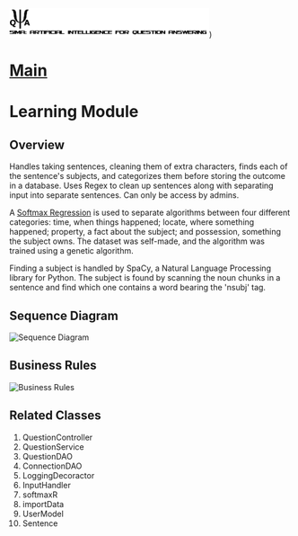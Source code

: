 ![SAI-QA Logo](/Capstone-SAIQA/img/logo.png))
# [Main](/Capstone-SAIQA/README.md)
# Learning Module
## Overview
Handles taking sentences, cleaning them of extra characters, finds each of the sentence's subjects, and categorizes them before storing the outcome in a database.  Uses Regex to clean up sentences along with separating input into separate sentences.  Can only be access by admins.

A [Softmax Regression](/MainAlgorithms.md) is used to separate algorithms between four different categories: time, when things happened; locate, where something happened; property, a fact about the subject; and possession, something the subject owns.  The dataset was self-made, and the algorithm was trained using a genetic algorithm.

Finding a subject is handled by SpaCy, a Natural Language Processing library for Python.  The subject is found by scanning the noun chunks in a sentence and find which one contains a word bearing the 'nsubj' tag.

## Sequence Diagram
![Sequence Diagram](/Capstone-SAIQA/img/Learn_Module/)

## Business Rules
![Business Rules](/Capstone-SAIQA/img/Learn_Rules)

## Related Classes
1. QuestionController
2. QuestionService
3. QuestionDAO
4. ConnectionDAO
5. LoggingDecoractor
6. InputHandler
8. softmaxR
9. importData
11. UserModel
12. Sentence